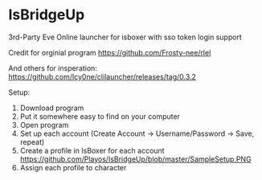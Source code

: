 # IsBridgeUp
3rd-Party Eve Online launcher for isboxer with sso token login support

Credit for orginial program
https://github.com/Frosty-nee/rlel 

And others for insperation:
https://github.com/Icy0ne/clilauncher/releases/tag/0.3.2

Setup:
1) Download program
2) Put it somewhere easy to find on your computer
3) Open program
4) Set up each account (Create Account -> Username/Password -> Save, repeat)
5) Create a profile in IsBoxer for each account
https://github.com/Playos/IsBridgeUp/blob/master/SampleSetup.PNG
6) Assign each profile to character

